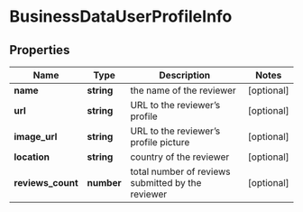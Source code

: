 # BusinessDataUserProfileInfo

## Properties

| Name | Type | Description | Notes |
|------------ | ------------- | ------------- | -------------|
**name** | **string** | the name of the reviewer |[optional]|
**url** | **string** | URL to the reviewer’s profile |[optional]|
**image_url** | **string** | URL to the reviewer’s profile picture |[optional]|
**location** | **string** | country of the reviewer |[optional]|
**reviews_count** | **number** | total number of reviews submitted by the reviewer |[optional]|
